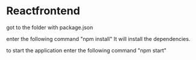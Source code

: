 # Reactfrontend

got to the folder with package.json

enter the following command 
"npm install"
It will install the dependencies.

to start the application enter the following command
"npm start"
